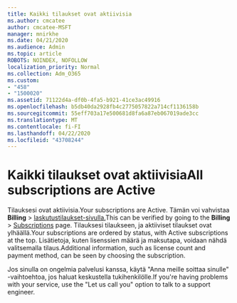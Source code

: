 ```yaml
---
title: Kaikki tilaukset ovat aktiivisia
ms.author: cmcatee
author: cmcatee-MSFT
manager: mnirkhe
ms.date: 04/21/2020
ms.audience: Admin
ms.topic: article
ROBOTS: NOINDEX, NOFOLLOW
localization_priority: Normal
ms.collection: Adm_O365
ms.custom:
- "458"
- "1500020"
ms.assetid: 71122d4a-df0b-4fa5-b921-41ce3ac49916
ms.openlocfilehash: b5db40da2928fb4c2775057822a714cf1136158b
ms.sourcegitcommit: 55eff703a17e500681d8fa6a87eb067019ade3cc
ms.translationtype: MT
ms.contentlocale: fi-FI
ms.lasthandoff: 04/22/2020
ms.locfileid: "43708244"
---
```

# <a name="all-subscriptions-are-active"></a><span data-ttu-id="0c8b5-102">Kaikki tilaukset ovat aktiivisia</span><span class="sxs-lookup"><span data-stu-id="0c8b5-102">All subscriptions are Active</span></span>

<span data-ttu-id="0c8b5-103">Tilauksesi ovat aktiivisia.</span><span class="sxs-lookup"><span data-stu-id="0c8b5-103">Your subscriptions are Active.</span></span> <span data-ttu-id="0c8b5-104">Tämän voi vahvistaa **Billing** \> [laskutustilaukset-sivulla.](https://go.microsoft.com/fwlink/p/?linkid=842054)</span><span class="sxs-lookup"><span data-stu-id="0c8b5-104">This can be verified by going to the **Billing** \> [Subscriptions](https://go.microsoft.com/fwlink/p/?linkid=842054) page.</span></span> <span data-ttu-id="0c8b5-105">Tilauksesi tilaukseen, ja aktiiviset tilaukset ovat ylhäällä.</span><span class="sxs-lookup"><span data-stu-id="0c8b5-105">Your subscriptions are ordered by status, with Active subscriptions at the top.</span></span> <span data-ttu-id="0c8b5-106">Lisätietoja, kuten lisenssien määrä ja maksutapa, voidaan nähdä valitsemalla tilaus.</span><span class="sxs-lookup"><span data-stu-id="0c8b5-106">Additional information, such as license count and payment method, can be seen by choosing the subscription.</span></span>
  
<span data-ttu-id="0c8b5-107">Jos sinulla on ongelmia palvelusi kanssa, käytä "Anna meille soittaa sinulle" -vaihtoehtoa, jos haluat keskustella tukihenkilölle.</span><span class="sxs-lookup"><span data-stu-id="0c8b5-107">If you're having problems with your service, use the "Let us call you" option to talk to a support engineer.</span></span>
